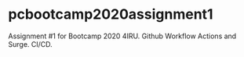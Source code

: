 # pcbootcamp2020assignment1
Assignment #1 for Bootcamp 2020 4IRU. Github Workflow Actions and Surge. CI/CD.
